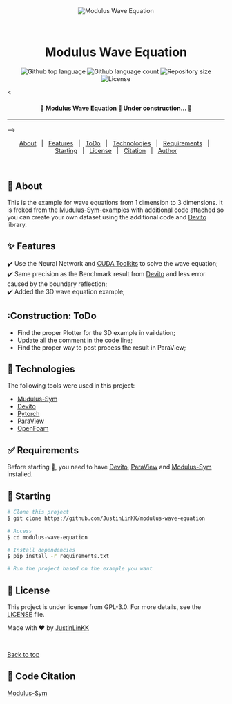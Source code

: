<div align="center" id="top"> 
  <img src="./.github/app.gif" alt="Modulus Wave Equation" />

  &#xa0;

  <!-- <a href="https://moduluswaveequation.netlify.app">Demo</a> -->
</div>

<h1 align="center">Modulus Wave Equation</h1>

<p align="center">
  <img alt="Github top language" src="https://img.shields.io/github/languages/top/JustinLinKK/modulus-wave-equation?color=56BEB8">

  <img alt="Github language count" src="https://img.shields.io/github/languages/count/JustinLinKK/modulus-wave-equation?color=56BEB8">

  <img alt="Repository size" src="https://img.shields.io/github/repo-size/JustinLinKK/modulus-wave-equation?color=56BEB8">

  <img alt="License" src="https://img.shields.io/github/license/JustinLinKK/modulus-wave-equation?color=56BEB8">

  <!-- <img alt="Github issues" src="https://img.shields.io/github/issues/JustinLinKK/modulus-wave-equation?color=56BEB8" /> -->

  <!-- <img alt="Github forks" src="https://img.shields.io/github/forks/JustinLinKK/modulus-wave-equation?color=56BEB8" /> -->

  <!-- <img alt="Github stars" src="https://img.shields.io/github/stars/JustinLinKK/modulus-wave-equation?color=56BEB8" /> -->
</p>

<!-- Status -->

< <h4 align="center"> 
	🚧  Modulus Wave Equation 🚀 Under construction...  🚧
</h4> 

<hr> -->

<p align="center">
  <a href="#dart-about">About</a> &#xa0; | &#xa0; 
  <a href="#sparkles-features">Features</a> &#xa0; | &#xa0;
  <a href="#construction-ToDo">ToDo</a> &#xa0; | &#xa0;
  <a href="#rocket-technologies">Technologies</a> &#xa0; | &#xa0;
  <a href="#white_check_mark-requirements">Requirements</a> &#xa0; | &#xa0;
  <a href="#checkered_flag-starting">Starting</a> &#xa0; | &#xa0;
  <a href="#memo-license">License</a> &#xa0; | &#xa0;
  <a href="#memo-Citation">Citation</a> &#xa0; | &#xa0;
  <a href="https://github.com/JustinLinKK" target="_blank">Author</a>
</p>

<br>

## :dart: About ##

This is the example for wave equations from 1 dimension to 3 dimensions. It is froked from the [Mudulus-Sym-examples](https://docs.nvidia.com/deeplearning/modulus/modulus-sym/user_guide/foundational/1d_wave_equation.html) with additional code attached so you can create your own dataset using the additional code and [Devito](https://www.devitoproject.org/) library.

## :sparkles: Features ##

:heavy_check_mark: Use the Neural Network and [CUDA Toolkits](https://docs.nvidia.com/cuda/doc/index.html) to solve the wave equation;\
:heavy_check_mark: Same precision as the Benchmark result from [Devito](https://www.devitoproject.org/) and less error caused by the boundary reflection;\
:heavy_check_mark: Added the 3D wave equation example;

## :Construction: ToDo ##

- Find the proper Plotter for the 3D example in vaildation;
- Update all the comment in the code line;
- Find the proper way to post process the result in ParaView;


## :rocket: Technologies ##

The following tools were used in this project:

- [Mudulus-Sym](https://docs.nvidia.com/deeplearning/modulus/modulus-sym/user_guide/getting_started/installation.html)
- [Devito](https://www.devitoproject.org/)
- [Pytorch](https://pytorch.org/)
- [ParaView](https://www.paraview.org/)
- [OpenFoam](https://www.openfoam.com/)

## :white_check_mark: Requirements ##

Before starting :checkered_flag:, you need to have [Devito](https://www.devitoproject.org/), [ParaView](https://www.paraview.org/) and [Modulus-Sym](https://docs.nvidia.com/deeplearning/modulus/modulus-sym/user_guide/getting_started/installation.html) installed.

## :checkered_flag: Starting ##

```bash
# Clone this project
$ git clone https://github.com/JustinLinKK/modulus-wave-equation

# Access
$ cd modulus-wave-equation

# Install dependencies
$ pip install -r requirements.txt

# Run the project based on the example you want
```

## :memo: License ##

This project is under license from GPL-3.0. For more details, see the [LICENSE](LICENSE.md) file.


Made with :heart: by <a href="https://github.com/JustinLinKK" target="_blank">JustinLinKK</a>

&#xa0;

<a href="#top">Back to top</a>

## :memo: Code Citation ##
[Modulus-Sym](https://github.com/NVIDIA/modulus-sym)
